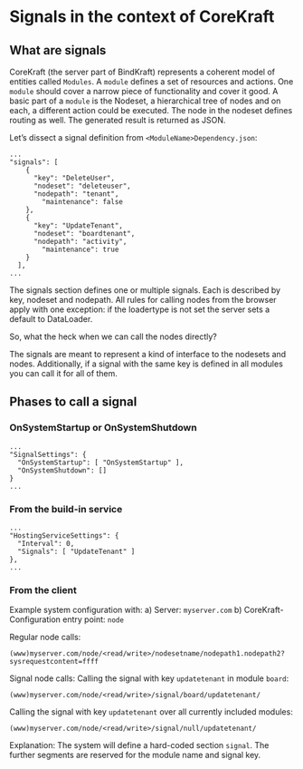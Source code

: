 <!-- header
{
  "title": "Trigger signals for the back-end",
	"description": "How to trigger signals for the back-end to react on environmental changes",
  "keywords": [ "signal", "mass calling nodes" ]
}
-->
# Signals in the context of CoreKraft #
## What are signals ##
CoreKraft (the server part of BindKraft) represents a coherent model of entities called `Modules`. A `module` defines a set of resources and actions. One `module` should cover a narrow piece of functionality and cover it good. A basic part of a `module` is the Nodeset, a hierarchical tree of nodes and on each, a different action could be executed. The node in the nodeset defines routing as well. The generated result is returned as JSON.

Let’s dissect a signal definition from `<ModuleName>Dependency.json`:
``` 
...
"signals": [
    {
      "key": "DeleteUser",
      "nodeset": "deleteuser",
      "nodepath": "tenant",
	    "maintenance": false
    },
    {
      "key": "UpdateTenant",
      "nodeset": "boardtenant",
      "nodepath": "activity",
	    "maintenance": true
    }
  ],
... 
```

The signals section defines one or multiple signals. Each is described by key, nodeset and nodepath. All rules for calling nodes from the browser apply with one exception: if the loadertype is not set the server sets a default to DataLoader.

So, what the heck when we can call the nodes directly?

The signals are meant to represent a kind of interface to the nodesets and nodes. Additionally, if a signal with the same key is defined in all modules you can call it for all of them.

## Phases to call a signal ## 

### OnSystemStartup or OnSystemShutdown ###
```
...
"SignalSettings": {
  "OnSystemStartup": [ "OnSystemStartup" ],
  "OnSystemShutdown": []
}
...
```

### From the build-in service ###
```
...
"HostingServiceSettings": {
  "Interval": 0,
  "Signals": [ "UpdateTenant" ]
},
...
```

### From the client ###
Example system configuration with:
a)	Server: `myserver.com`
b)	CoreKraft-Configuration entry point: `node`

Regular node calls:
```
(www)myserver.com/node/<read/write>/nodesetname/nodepath1.nodepath2?sysrequestcontent=ffff
```

Signal node calls:
Calling the signal with key `updatetenant` in module `board`:
```
(www)myserver.com/node/<read/write>/signal/board/updatetenant/
```

Calling the signal with key `updatetenant` over all currently included modules:
```
(www)myserver.com/node/<read/write>/signal/null/updatetenant/
```

Explanation:
The system will define a hard-coded section `signal`. The further segments are reserved for the module name and signal key.

